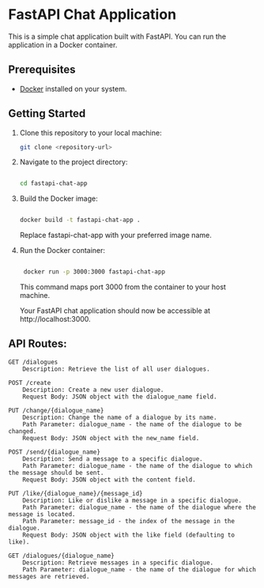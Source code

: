 # FastAPI Chat Application

This is a simple chat application built with FastAPI. You can run the application in a Docker container.

## Prerequisites

- [Docker](https://www.docker.com/) installed on your system.

## Getting Started

1. Clone this repository to your local machine:

   ```bash
   git clone <repository-url>

1. Navigate to the project directory:

   ```bash
   
   cd fastapi-chat-app
   ```
1. Build the Docker image:

   ```bash
   
   docker build -t fastapi-chat-app .
   ```

   Replace fastapi-chat-app with your preferred image name.

1. Run the Docker container:

   ```bash
   
    docker run -p 3000:3000 fastapi-chat-app
   ```
    This command maps port 3000 from the container to your host machine.

    Your FastAPI chat application should now be accessible at http://localhost:3000.

## API Routes:

    GET /dialogues
        Description: Retrieve the list of all user dialogues.

    POST /create
        Description: Create a new user dialogue.
        Request Body: JSON object with the dialogue_name field.

    PUT /change/{dialogue_name}
        Description: Change the name of a dialogue by its name.
        Path Parameter: dialogue_name - the name of the dialogue to be changed.
        Request Body: JSON object with the new_name field.

    POST /send/{dialogue_name}
        Description: Send a message to a specific dialogue.
        Path Parameter: dialogue_name - the name of the dialogue to which the message should be sent.
        Request Body: JSON object with the content field.

    PUT /like/{dialogue_name}/{message_id}
        Description: Like or dislike a message in a specific dialogue.
        Path Parameter: dialogue_name - the name of the dialogue where the message is located.
        Path Parameter: message_id - the index of the message in the dialogue.
        Request Body: JSON object with the like field (defaulting to like).

    GET /dialogues/{dialogue_name}
        Description: Retrieve messages in a specific dialogue.
        Path Parameter: dialogue_name - the name of the dialogue for which messages are retrieved.

